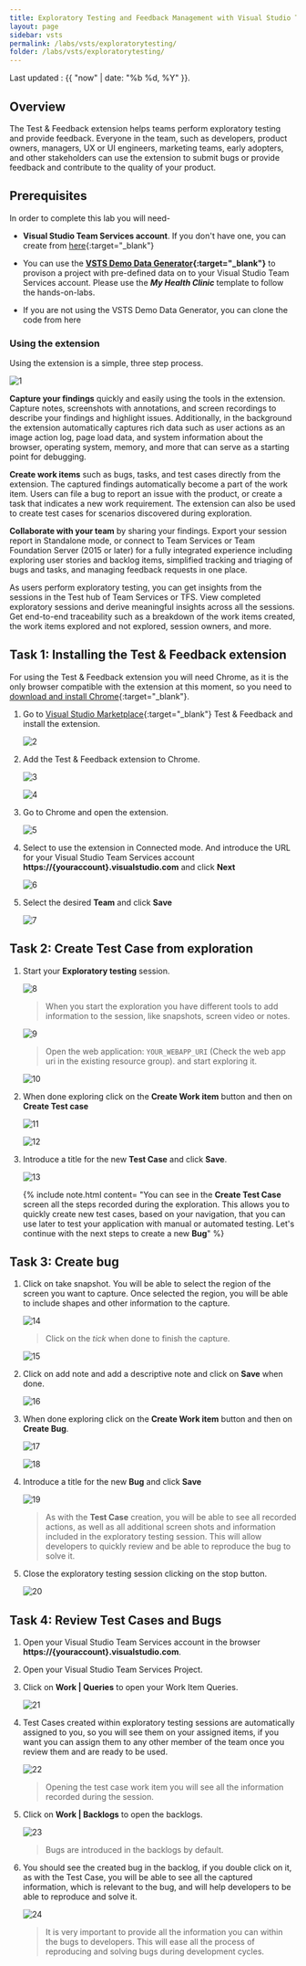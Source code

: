 ```yaml
---
title: Exploratory Testing and Feedback Management with Visual Studio Team Services
layout: page
sidebar: vsts
permalink: /labs/vsts/exploratorytesting/
folder: /labs/vsts/exploratorytesting/
---
```


Last updated : {{ "now" | date: "%b %d, %Y" }}.

## Overview

The Test & Feedback extension helps teams perform exploratory testing and provide feedback. Everyone in the team, such as developers, product owners, managers, UX or UI engineers, marketing teams, early adopters, and other stakeholders can use the extension to submit bugs or provide feedback and contribute to the quality of your product.

## Prerequisites

In order to complete this lab you will need-

- **Visual Studio Team Services account**. If you don't have one, you can create from [here](https://www.visualstudio.com/team-services){:target="_blank"}

- You can use the **[VSTS Demo Data Generator](http://vstsdemogenerator.azurewebsites.net){:target="_blank"}** to provison a project with pre-defined data on to your Visual Studio Team Services account. Please use the ***My Health Clinic*** template to follow the hands-on-labs.

- If you are not using the VSTS Demo Data Generator, you can clone the code from here

### Using the extension

Using the extension is a simple, three step process.

![1](images/1.png)

**Capture your findings** quickly and easily using the tools in the extension. Capture notes, screenshots with annotations, and screen recordings to describe your findings and highlight issues. Additionally, in the background the extension automatically captures rich data such as user actions as an image action log, page load data, and system information about the browser, operating system, memory, and more that can serve as a starting point for debugging.

**Create work items** such as bugs, tasks, and test cases directly from the extension. The captured findings automatically become a part of the work item. Users can file a bug to report an issue with the product, or create a task that indicates a new work requirement. The extension can also be used to create test cases for scenarios discovered during exploration.

**Collaborate with your team** by sharing your findings. Export your session report in Standalone mode, or connect to Team Services or Team Foundation Server (2015 or later) for a fully integrated experience including exploring user stories and backlog items, simplified tracking and triaging of bugs and tasks, and managing feedback requests in one place.

As users perform exploratory testing, you can get insights from the sessions in the Test hub of Team Services or TFS. View completed exploratory sessions and derive meaningful insights across all the sessions. Get end-to-end traceability such as a breakdown of the work items created, the work items explored and not explored, session owners, and more.

## Task 1: Installing the Test & Feedback extension

For using the Test & Feedback extension you will need Chrome, as it is the only browser compatible with the extension at this moment, so you need to [download and install Chrome](https://www.google.com/chrome/browser/desktop/){:target="_blank"}.

1. Go to [Visual Studio Marketplace](https://marketplace.visualstudio.com/items?itemName=ms.vss-exploratorytesting-web/){:target="_blank"} Test & Feedback and install the extension.

    ![2](images/2.png)

1. Add the Test & Feedback extension to Chrome.

    ![3](images/3.png)

    ![4](images/4.png)

1. Go to Chrome and open the extension.

    ![5](images/5.png)

1. Select to use the extension in Connected mode. And introduce the URL for your Visual Studio Team Services account **https://{youraccount}.visualstudio.com** and click **Next**

    ![6](images/6.jpg)

1. Select the desired **Team** and click **Save**

    ![7](images/7.jpg)

## Task 2: Create Test Case from exploration

1. Start your **Exploratory testing** session.

    ![8](images/8.png)

    >When you start the exploration you have different tools to add information to the session, like snapshots, screen video or notes.

    ![9](images/9.png)

    > Open the web application: `YOUR_WEBAPP_URI` (Check the web app uri in the existing resource group). and start exploring it.

    ![10](images/10.png)

1. When done exploring click on the **Create Work item** button and then on **Create Test case**

    ![11](images/11.jpg)

    ![12](images/12.jpg)

1. Introduce a title for the new **Test Case** and click **Save**.

    ![13](images/13.jpg)

    {% include note.html content= "You can see in the **Create Test Case** screen all the steps recorded during the exploration. This allows you to quickly create new test cases, based on your navigation, that you can use later to test your application with manual or automated testing. Let's continue with the next steps to create a new **Bug**" %}

## Task 3: Create bug

1. Click on take snapshot. You will be able to select the region of the screen you want to capture. Once selected the region, you will be able to include shapes and other information to the capture.

   ![14](images/14.jpg)

   > Click on the *tick* when done to finish the capture.

   ![15](images/15.jpg)

1. Click on add note and add a descriptive note and click on **Save** when done.

    ![16](images/16.jpg)

1. When done exploring click on the **Create Work item** button and then on **Create Bug**.

    ![17](images/17.jpg)

    ![18](images/18.jpg)

1. Introduce a title for the new **Bug** and click **Save**

    ![19](images/19.jpg)

    > As with the **Test Case** creation, you will be able to see all recorded actions, as well as all additional screen shots and information included in the exploratory testing session. This will allow developers to quickly review and be able to reproduce the bug to solve it.

1. Close the exploratory testing session clicking on the stop button.

    ![20](images/20.jpg)

## Task 4: Review Test Cases and Bugs

1. Open your Visual Studio Team Services account in the browser  **https://{youraccount}.visualstudio.com**.

1. Open your Visual Studio Team Services Project.

1. Click on **Work \| Queries** to open your Work Item Queries.

    ![21](images/21.jpg)

1. Test Cases created within exploratory testing sessions are automatically assigned to you, so you will see them on your assigned items, if you want you can assign them to any other member of the team once you review them and are ready to be used.

    ![22](images/22.jpg)

    > Opening the test case work item you will see all the information recorded during the session.

1. Click on **Work \| Backlogs** to open the backlogs.

    ![23](images/23.jpg)

    > Bugs are introduced in the backlogs by default.

1. You should see the created bug in the backlog, if you double click on it, as with the Test Case, you will be able to see all the captured information, which is relevant to the bug, and will help developers to be able to reproduce and solve it.

    ![24](images/24.jpg)

    > It is very important to provide all the information you can within the bugs to developers. This will ease all the process of reproducing and solving bugs during development cycles.
